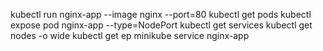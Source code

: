 kubectl run nginx-app --image nginx --port=80
kubectl get pods
kubectl expose pod nginx-app --type=NodePort
kubectl get services
kubectl get nodes -o wide
kubectl get ep
minikube service nginx-app
